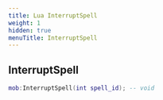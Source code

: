 ```yaml
---
title: Lua InterruptSpell
weight: 1
hidden: true
menuTitle: InterruptSpell
---
```

## InterruptSpell
```lua
mob:InterruptSpell(int spell_id); -- void
```
